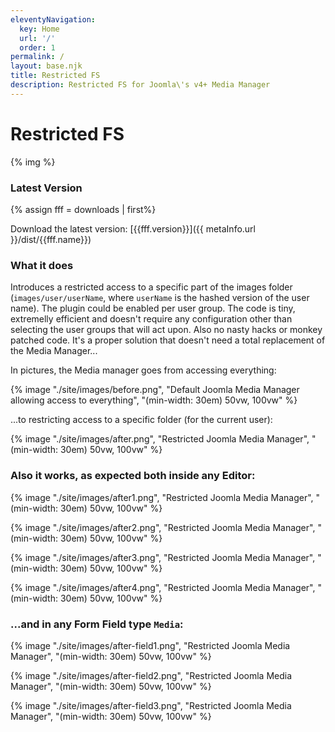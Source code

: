 ```yaml
---
eleventyNavigation:
  key: Home
  url: '/'
  order: 1
permalink: /
layout: base.njk
title: Restricted FS
description: Restricted FS for Joomla\'s v4+ Media Manager
---
```


# Restricted FS

{% img %}

### Latest Version
{% assign fff = downloads | first%}

Download the latest version: [{{fff.version}}]({{ metaInfo.url }}/dist/{{fff.name}})

### What it does

Introduces a restricted access to a specific part of the images folder (`images/user/userName`, where `userName` is the hashed version of the user name). The plugin could be enabled per user group. The code is tiny, extremelly efficient and doesn't require any configuration other than selecting the user groups that will act upon. Also no nasty hacks or monkey patched code. It's a proper solution that doesn't need a total replacement of the Media Manager...

In pictures, the Media manager goes from accessing everything:

{% image "./site/images/before.png", "Default Joomla Media Manager allowing access to everything", "(min-width: 30em) 50vw, 100vw" %}

...to restricting access to a specific folder (for the current user):

{% image "./site/images/after.png", "Restricted Joomla Media Manager", "(min-width: 30em) 50vw, 100vw" %}

### Also it works, as expected both inside any Editor:

{% image "./site/images/after1.png", "Restricted Joomla Media Manager", "(min-width: 30em) 50vw, 100vw" %}

{% image "./site/images/after2.png", "Restricted Joomla Media Manager", "(min-width: 30em) 50vw, 100vw" %}

{% image "./site/images/after3.png", "Restricted Joomla Media Manager", "(min-width: 30em) 50vw, 100vw" %}

{% image "./site/images/after4.png", "Restricted Joomla Media Manager", "(min-width: 30em) 50vw, 100vw" %}

### ...and in any Form Field type `Media`:

{% image "./site/images/after-field1.png", "Restricted Joomla Media Manager", "(min-width: 30em) 50vw, 100vw" %}

{% image "./site/images/after-field2.png", "Restricted Joomla Media Manager", "(min-width: 30em) 50vw, 100vw" %}

{% image "./site/images/after-field3.png", "Restricted Joomla Media Manager", "(min-width: 30em) 50vw, 100vw" %}
